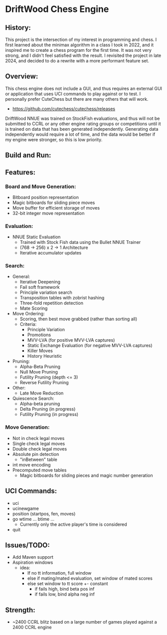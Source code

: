 # DriftWood Chess Engine


## History:

This project is the intersection of my interest in programming and chess. 
I first learned about the minimax algorithm in a class I took in 2022, and it inspired me
to create a chess program for the first time. It was not very strong, and I didn't feel
satisfied with the result. I revisited the project in late 2024, and decided to do a 
rewrite with a more performant feature set.

## Overview:

This chess engine does not include a GUI, and thus requires an external GUI or 
application that uses UCI commands to play against or to test.
I personally prefer CuteChess but there are many others that will work.
 - https://github.com/cutechess/cutechess/releases

DriftWood NNUE was trained on StockFish evaluations, and thus will not be submitted
to CCRL or any other engine rating groups or competitions until it is trained on
data that has been generated independently. Generating data independently would
require a lot of time, and the data would be better if my engine were stronger,
so this is low priority. 

## Build and Run:


## Features:

### Board and Move Generation:

- Bitboard position representation
- Magic bitboards for sliding piece moves
- Move buffer for efficient storage of moves
- 32-bit integer move representation

### Evaluation:

- NNUE Static Evaluation
    - Trained with Stock Fish data using the Bullet NNUE Trainer
    - (768 -> 256) x 2 -> 1 Architecture
    - Iterative accumulator updates 

### Search:

- General:
  - Iterative Deepening
  - Fail soft framework
  - Principle variation search
  - Transposition tables with zobrist hashing
  - Three-fold repetition detection
  - Mate Scoring
- Move Ordering:
  - Scoring, then best move grabbed (rather than sorting all) 
  - Criteria: 
    - Principle Variation
    - Promotions 
    - MVV-LVA (for positive MVV-LVA captures)
    - Static Exchange Evaluation (for negative MVV-LVA captures)
    - Killer Moves
    - History Heuristic
- Pruning:
  - Alpha-Beta Pruning
  - Null Move Pruning
  - Futility Pruning (depth <= 3)
  - Reverse Futility Pruning
- Other:
  - Late Move Reduction
- Quiescence Search:
  - Alpha-beta pruning 
  - Delta Pruning (in progress)
  - Futility Pruning (in progress)

### Move Generation:

- Not in check legal moves
- Single check legal moves
- Double check legal moves
- Absolute pin detection
  - "inBetween" table
- int move encoding
- Precomputed move tables
  - Magic bitboards for sliding pieces and magic number generation

## UCI Commands:

- uci
- ucinewgame
- position (startpos, fen, moves)
- go wtime ... btime ...
    - Currently only the active player's time is considered
- quit


## Issues/TODO:

- Add Maven support
- Aspiration windows
  - idea:
    - If no tt information, full window
    - else if mating/mated evaluation, set window of mated scores
    - else set window to tt score +- constant
        - if fails high, bind beta pos inf
        - if fails low, bind alpha neg inf

## Strength:

- ~2400 CCRL blitz based on a large number of games played against a 2400 CCRL engine 

